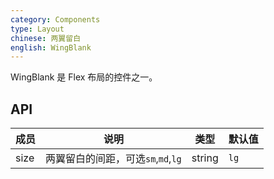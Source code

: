 ```yaml
---
category: Components
type: Layout
chinese: 两翼留白
english: WingBlank
---
```


WingBlank 是 Flex 布局的控件之一。

## API

| 成员        | 说明           | 类型          | 默认值       |
|------------|----------------|--------------|--------------|
| size    | 两翼留白的间距，可选`sm`,`md`,`lg`  | string |  `lg`  |
